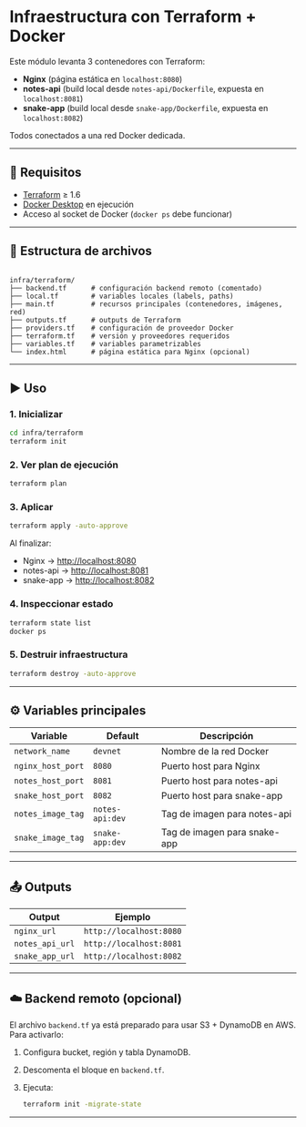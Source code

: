 # Infraestructura con Terraform + Docker

Este módulo levanta 3 contenedores con Terraform:
- **Nginx** (página estática en `localhost:8080`)
- **notes-api** (build local desde `notes-api/Dockerfile`, expuesta en `localhost:8081`)
- **snake-app** (build local desde `snake-app/Dockerfile`, expuesta en `localhost:8082`)

Todos conectados a una red Docker dedicada.

---

## 🚀 Requisitos

- [Terraform](https://developer.hashicorp.com/terraform/downloads) ≥ 1.6
- [Docker Desktop](https://www.docker.com/products/docker-desktop) en ejecución
- Acceso al socket de Docker (`docker ps` debe funcionar)

---

## 📂 Estructura de archivos

```

infra/terraform/
├── backend.tf      # configuración backend remoto (comentado)
├── local.tf        # variables locales (labels, paths)
├── main.tf         # recursos principales (contenedores, imágenes, red)
├── outputs.tf      # outputs de Terraform
├── providers.tf    # configuración de proveedor Docker
├── terraform.tf    # versión y proveedores requeridos
├── variables.tf    # variables parametrizables
└── index.html      # página estática para Nginx (opcional)

````

---

## ▶️ Uso

### 1. Inicializar
```bash
cd infra/terraform
terraform init
````

### 2. Ver plan de ejecución

```bash
terraform plan
```

### 3. Aplicar

```bash
terraform apply -auto-approve
```

Al finalizar:

* Nginx → [http://localhost:8080](http://localhost:8080)
* notes-api → [http://localhost:8081](http://localhost:8081)
* snake-app → [http://localhost:8082](http://localhost:8082)

### 4. Inspeccionar estado

```bash
terraform state list
docker ps
```

### 5. Destruir infraestructura

```bash
terraform destroy -auto-approve
```

---

## ⚙️ Variables principales

| Variable          | Default         | Descripción                  |
| ----------------- | --------------- | ---------------------------- |
| `network_name`    | `devnet`        | Nombre de la red Docker      |
| `nginx_host_port` | `8080`          | Puerto host para Nginx       |
| `notes_host_port` | `8081`          | Puerto host para notes-api   |
| `snake_host_port` | `8082`          | Puerto host para snake-app   |
| `notes_image_tag` | `notes-api:dev` | Tag de imagen para notes-api |
| `snake_image_tag` | `snake-app:dev` | Tag de imagen para snake-app |

---

## 📤 Outputs

| Output          | Ejemplo                 |
| --------------- | ----------------------- |
| `nginx_url`     | `http://localhost:8080` |
| `notes_api_url` | `http://localhost:8081` |
| `snake_app_url` | `http://localhost:8082` |

---

## ☁️ Backend remoto (opcional)

El archivo `backend.tf` ya está preparado para usar S3 + DynamoDB en AWS.
Para activarlo:

1. Configura bucket, región y tabla DynamoDB.
2. Descomenta el bloque en `backend.tf`.
3. Ejecuta:

   ```bash
   terraform init -migrate-state
   ```

---
